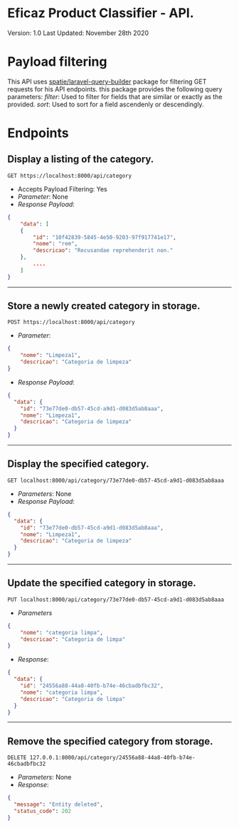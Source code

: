 # Eficaz Product Classifier - API.  
Version: 1.0
Last Updated: November 28th 2020

# Payload filtering
This API uses [spatie/laravel-query-builder](https://github.com/spatie/laravel-query-builder) package for filtering GET requests
for his API endpoints. this package provides the following query parameters:
*filter*: Used to filter for fields that are similar or exactly as the provided.
*sort*: Used to sort for a field ascendenly or descendingly. 

# Endpoints

## Display a listing of the category.

    GET https://localhost:8000/api/category

- Accepts Payload Filtering: Yes
- *Parameter*: None
- *Response Payload*: 
```json
{
    "data": [
    {
        "id": "10f42839-5845-4e50-9203-97f917741e17",
        "nome": "rem",
        "descricao": "Recusandae reprehenderit non."
    },
        ....
    ]
}
```

---

## Store a newly created category in storage.

    POST https://localhost:8000/api/category

- *Parameter*: 
```json 
{
	"nome": "Limpeza1",
	"descricao": "Categoria de limpeza"
}
```
- *Response Payload*: 
```json
{
  "data": {
    "id": "73e77de0-db57-45cd-a9d1-d083d5ab8aaa",
    "nome": "Limpeza1",
    "descricao": "Categoria de limpeza"
  }
}
```

---

## Display the specified category.
    GET localhost:8000/api/category/73e77de0-db57-45cd-a9d1-d083d5ab8aaa

- *Parameters*: None
- *Response Payload*:
```json
{
  "data": {
    "id": "73e77de0-db57-45cd-a9d1-d083d5ab8aaa",
    "nome": "Limpeza1",
    "descricao": "Categoria de limpeza"
  }
}
```

---

## Update the specified category in storage.
    PUT localhost:8000/api/category/73e77de0-db57-45cd-a9d1-d083d5ab8aaa

- *Parameters* 
```json
{
	"nome": "categoria limpa",
	"descricao": "Categoria de limpa"
}
```
- *Response*:
```json
{
  "data": {
    "id": "24556a88-44a8-40fb-b74e-46cbadbfbc32",
    "nome": "categoria limpa",
    "descricao": "Categoria de limpa"
  }
}
```

---

## Remove the specified category from storage.
    DELETE 127.0.0.1:8000/api/category/24556a88-44a8-40fb-b74e-46cbadbfbc32

- *Parameters*: None
- *Response*: 
```json
{
  "message": "Entity deleted",
  "status_code": 202
}
```
